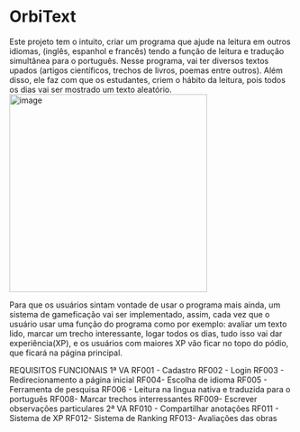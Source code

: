 # OrbiText
Este projeto tem o intuito, criar um programa que ajude na leitura em outros idiomas, (inglês, espanhol e francês) tendo a função de leitura e tradução simultânea para o português. Nesse programa, vai ter diversos textos upados (artigos científicos, trechos de livros, poemas entre outros).
Além disso, ele faz com que os estudantes, criem o hábito da leitura, pois todos os dias vai ser mostrado um texto aleatório.
<img width="351" height="351" alt="image" src="https://github.com/user-attachments/assets/f76b0fa8-c4aa-441b-8afb-db735cd3ce98" />

Para que os usuários sintam vontade de usar o programa mais ainda, um sistema de gameficação vai ser implementado, assim, cada vez que o usuário usar uma função do programa como por exemplo: avaliar um texto lido, marcar um trecho interessante, logar todos os dias, tudo isso vai dar experiência(XP), e os usuários com maiores XP vão ficar no topo do pódio, que ficará na página principal.

REQUISITOS FUNCIONAIS
1ª VA
RF001 - Cadastro
RF002 - Login
RF003 - Redirecionamento a página inicial
RF004- Escolha de idioma
RF005 - Ferramenta de pesquisa
RF006 - Leitura na lingua nativa e traduzida para o português
RF008- Marcar trechos interressantes
RF009- Escrever observações particulares
2ª VA
RF010 - Compartilhar anotações
RF011 - Sistema de XP
RF012- Sistema de Ranking
RF013- Avaliações das obras
